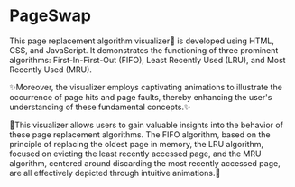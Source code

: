 # PageSwap

This page replacement algorithm visualizer🔁 is developed using HTML, CSS, and JavaScript. It demonstrates the functioning of three prominent algorithms: First-In-First-Out (FIFO), Least Recently Used (LRU), and Most Recently Used (MRU).

✨Moreover, the visualizer employs captivating animations to illustrate the occurrence of page hits and page faults, thereby enhancing the user's understanding of these fundamental concepts.✨

📄This visualizer allows users to gain valuable insights into the behavior of these page replacement algorithms. The FIFO algorithm, based on the principle of replacing the oldest page in memory, the LRU algorithm, focused on evicting the least recently accessed page, and the MRU algorithm, centered around discarding the most recently accessed page, are all effectively depicted through intuitive animations.📄
